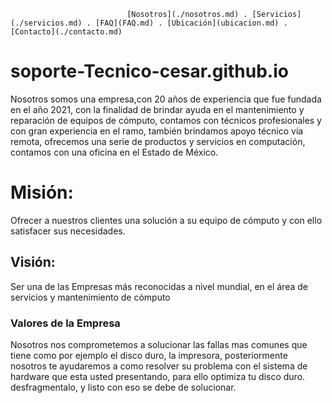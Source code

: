                               [Nosotros](./nosotros.md) . [Servicios](./servicios.md) . [FAQ](FAQ.md) . [Ubicación](ubicacion.md) . [Contacto](./contacto.md)

# soporte-Tecnico-cesar.github.io

Nosotros somos una empresa,con 20 años de experiencia que fue fundada en el año 2021, con la finalidad de brindar ayuda en el mantenimiento y reparación de equipos de cómputo, contamos con técnicos profesionales y con gran experiencia en el ramo, también brindamos apoyo técnico vía remota, ofrecemos una serie de productos y servicios en computación, contamos con una oficina en el Estado de México.

# Misión:
Ofrecer a nuestros clientes una solución a su equipo de cómputo y con ello satisfacer sus necesidades.

 ## Visión:
Ser una de las Empresas más reconocidas a nivel mundial, en el área de servicios y mantenimiento de cómputo

### Valores de la Empresa
Nosotros nos comprometemos a solucionar las fallas mas comunes que tiene como por ejemplo el disco duro, la impresora, posteriormente nosotros te ayudaremos a como
resolver su problema con el sistema de hardware que esta usted presentando, para ello optimiza tu disco duro. desfragmentalo, y listo con eso se debe de solucionar.
